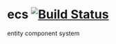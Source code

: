 ecs [![Build Status](https://travis-ci.org/nathanfaucett/rs-ecs.svg?branch=master)](https://travis-ci.org/nathanfaucett/rs-ecs)
=====

entity component system
